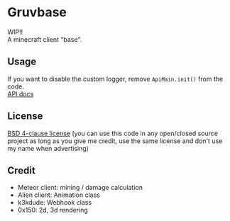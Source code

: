 # Gruvbase
WIP!! <br>
A minecraft client "base".
## Usage
If you want to disable the custom logger, remove `ApiMain.init()` from the code.<br>
[API docs](api.md)
## License
[BSD 4-clause license](LICENSE)
(you can use this code in any open/closed source project as long as you give me credit, use the same license and don't use my name when advertising)
## Credit
- Meteor client: mining / damage calculation
- Alien client: Animation class
- k3kdude: Webhook class
- 0x150: 2d, 3d rendering
